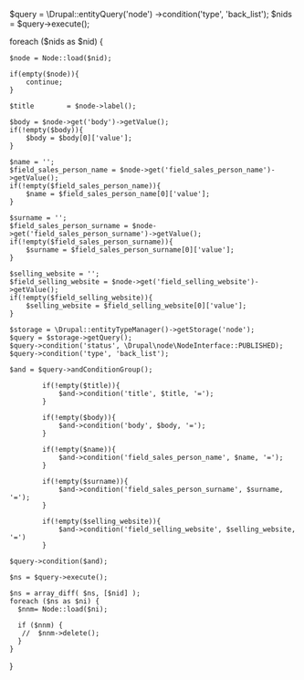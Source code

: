 $query = \Drupal::entityQuery('node')
    ->condition('type', 'back_list');
  $nids = $query->execute();

foreach ($nids as $nid) {

    $node = Node::load($nid);

    if(empty($node)){
        continue;
    }

    $title        = $node->label();

    $body = $node->get('body')->getValue();
    if(!empty($body)){
        $body = $body[0]['value'];
    }
    
    $name = '';
    $field_sales_person_name = $node->get('field_sales_person_name')->getValue();
    if(!empty($field_sales_person_name)){
        $name = $field_sales_person_name[0]['value'];
    }

    $surname = '';
    $field_sales_person_surname = $node->get('field_sales_person_surname')->getValue();
    if(!empty($field_sales_person_surname)){
        $surname = $field_sales_person_surname[0]['value'];
    }

    $selling_website = '';
    $field_selling_website = $node->get('field_selling_website')->getValue();
    if(!empty($field_selling_website)){
        $selling_website = $field_selling_website[0]['value'];
    }

    $storage = \Drupal::entityTypeManager()->getStorage('node');
    $query = $storage->getQuery();
    $query->condition('status', \Drupal\node\NodeInterface::PUBLISHED);
    $query->condition('type', 'back_list');
     
    $and = $query->andConditionGroup();

            if(!empty($title)){
                $and->condition('title', $title, '=');
            }

            if(!empty($body)){
                $and->condition('body', $body, '=');
            }

            if(!empty($name)){
                $and->condition('field_sales_person_name', $name, '=');
            }

            if(!empty($surname)){
                $and->condition('field_sales_person_surname', $surname, '=');
            }

            if(!empty($selling_website)){
                $and->condition('field_selling_website', $selling_website, '=')
            }

    $query->condition($and);

    $ns = $query->execute();

    $ns = array_diff( $ns, [$nid] );
    foreach ($ns as $ni) {
      $nnm= Node::load($ni);

      if ($nnm) {
       //  $nnm->delete();
      }
    }
}
